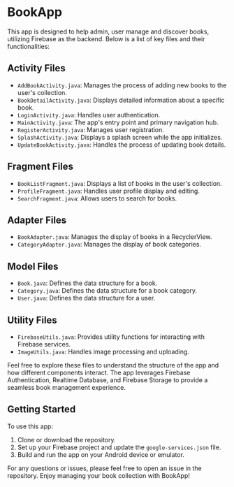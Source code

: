 # BookApp

This app is designed to help admin, user manage and discover books, utilizing Firebase as the backend. Below is a list of key files and their functionalities:

## Activity Files

- `AddBookActivity.java`: Manages the process of adding new books to the user's collection.
- `BookDetailActivity.java`: Displays detailed information about a specific book.
- `LoginActivity.java`: Handles user authentication.
- `MainActivity.java`: The app's entry point and primary navigation hub.
- `RegisterActivity.java`: Manages user registration.
- `SplashActivity.java`: Displays a splash screen while the app initializes.
- `UpdateBookActivity.java`: Handles the process of updating book details.

## Fragment Files

- `BookListFragment.java`: Displays a list of books in the user's collection.
- `ProfileFragment.java`: Handles user profile display and editing.
- `SearchFragment.java`: Allows users to search for books.

## Adapter Files

- `BookAdapter.java`: Manages the display of books in a RecyclerView.
- `CategoryAdapter.java`: Manages the display of book categories.

## Model Files

- `Book.java`: Defines the data structure for a book.
- `Category.java`: Defines the data structure for a book category.
- `User.java`: Defines the data structure for a user.

## Utility Files

- `FirebaseUtils.java`: Provides utility functions for interacting with Firebase services.
- `ImageUtils.java`: Handles image processing and uploading.

Feel free to explore these files to understand the structure of the app and how different components interact. The app leverages Firebase Authentication, Realtime Database, and Firebase Storage to provide a seamless book management experience.

## Getting Started

To use this app:

1. Clone or download the repository.
2. Set up your Firebase project and update the `google-services.json` file.
3. Build and run the app on your Android device or emulator.

For any questions or issues, please feel free to open an issue in the repository. Enjoy managing your book collection with BookApp!
